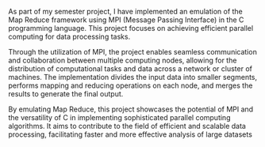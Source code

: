 As part of my semester project, I have implemented an emulation of the Map Reduce framework using MPI (Message Passing Interface) in the C programming language. This project focuses on achieving efficient parallel computing for data processing tasks.

Through the utilization of MPI, the project enables seamless communication and collaboration between multiple computing nodes, allowing for the distribution of computational tasks and data across a network or cluster of machines. The implementation divides the input data into smaller segments, performs mapping and reducing operations on each node, and merges the results to generate the final output.

By emulating Map Reduce, this project showcases the potential of MPI and the versatility of C in implementing sophisticated parallel computing algorithms. It aims to contribute to the field of efficient and scalable data processing, facilitating faster and more effective analysis of large datasets
